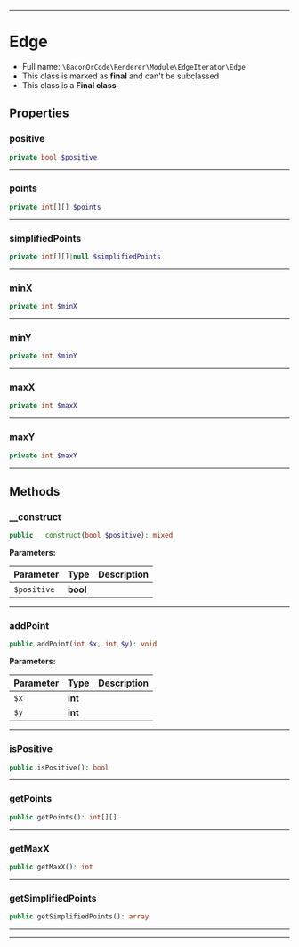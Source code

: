 ***

# Edge





* Full name: `\BaconQrCode\Renderer\Module\EdgeIterator\Edge`
* This class is marked as **final** and can't be subclassed
* This class is a **Final class**



## Properties


### positive



```php
private bool $positive
```






***

### points



```php
private int[][] $points
```






***

### simplifiedPoints



```php
private int[][]|null $simplifiedPoints
```






***

### minX



```php
private int $minX
```






***

### minY



```php
private int $minY
```






***

### maxX



```php
private int $maxX
```






***

### maxY



```php
private int $maxY
```






***

## Methods


### __construct



```php
public __construct(bool $positive): mixed
```








**Parameters:**

| Parameter | Type | Description |
|-----------|------|-------------|
| `$positive` | **bool** |  |




***

### addPoint



```php
public addPoint(int $x, int $y): void
```








**Parameters:**

| Parameter | Type | Description |
|-----------|------|-------------|
| `$x` | **int** |  |
| `$y` | **int** |  |




***

### isPositive



```php
public isPositive(): bool
```











***

### getPoints



```php
public getPoints(): int[][]
```











***

### getMaxX



```php
public getMaxX(): int
```











***

### getSimplifiedPoints



```php
public getSimplifiedPoints(): array
```











***


***

